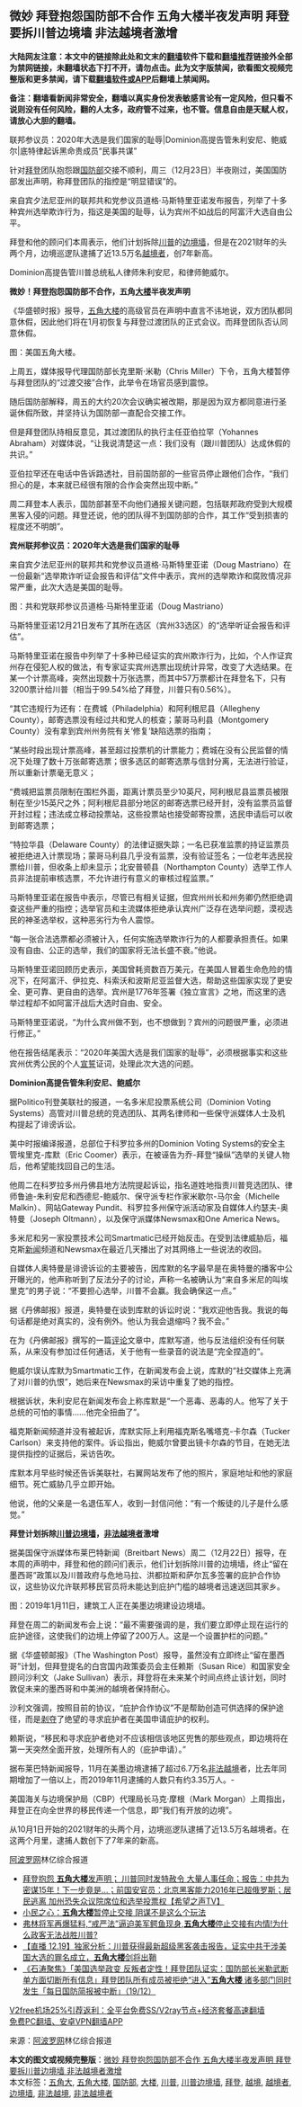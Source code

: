  <h2>微妙 拜登抱怨国防部不合作 五角大楼半夜发声明 拜登要拆川普边境墙 非法越境者激增</h2> <p class="notice"><b>大陆网友注意：本文中的链接除此处和文末的<a href="https://github.com/bannedbook/fanqiang" >翻墙</a>软件下载和<a href="https://github.com/killgcd/justmysocks/blob/master/README.md">翻墙推荐</a>链接外全部为禁网链接，未翻墙状态下打不开，请勿点击。此为文字版禁闻，欲看图文视频完整版和更多禁闻，请下载<a href="https://github.com/bannedbook/fanqiang">翻墙软件或APP</a>后翻墙上禁闻网。</p><p>备注：翻墙看新闻非常安全，翻墙以真实身份发表敏感言论有一定风险，但只看不说则没有任何风险，翻的人太多，政府管不过来，也不管。信息自由是天赋人权，请放心大胆的翻墙。</b></p>  <div class="entry"> <p id="summary">联邦参议员：2020年大选是我们国家的耻辱|Dominion高提告管朱利安尼、鲍威尔|底特律起诉黑命贵成员“民事共谋”</p> <p>针对<a href="https://www.bannedbook.org/bnews/tag/%e6%8b%9c%e7%99%bb/" class="st_tag internal_tag" rel="tag" title="标签 拜登 下的日志">拜登</a>团队抱怨跟<a href="https://www.bannedbook.org/bnews/tag/%E5%9B%BD%E9%98%B2%E9%83%A8/" class="st_tag internal_tag" rel="tag" title="标签 国防部 下的日志">国防部</a>交接不顺利，周三（12月23日）半夜刚过，美国国防部发出声明，称拜登团队的指控是“明显错误”的。</p> <p>来自宾夕法尼亚州的联邦共和党参议员道格‧马斯特里亚诺发布报告，列举了十多种宾州选举欺诈行为，指这是美国的耻辱，认为宾州不如战后的阿富汗大选自由公平。</p> <p>拜登和他的顾问们本周表示，他们计划拆除<a href="https://www.bannedbook.org/bnews/tag/%e5%b7%9d%e6%99%ae/" class="st_tag internal_tag" rel="tag" title="标签 川普 下的日志">川普</a>的<a href="https://www.bannedbook.org/bnews/tag/%E8%BE%B9%E5%A2%83%E5%A2%99/" class="st_tag internal_tag" rel="tag" title="标签 边境墙 下的日志">边境墙</a>，但是在2021财年的头两个月，边境巡逻队逮捕了近13.5万名<a href="https://www.bannedbook.org/bnews/tag/%E8%B6%8A%E5%A2%83%E8%80%85/" class="st_tag internal_tag" rel="tag" title="标签 越境者 下的日志">越境者</a>，创7年新高。</p> <p>Dominion高提告管川普总统私人律师朱利安尼，和律师鲍威尔。</p> <p><strong>微妙！拜登抱怨国防部不合作，五角<a href="https://www.bannedbook.org/bnews/tag/%E5%A4%A7%E6%A5%BC/" class="st_tag internal_tag" rel="tag" title="标签 大楼 下的日志">大楼</a>半夜发声明</strong></p> <p>《华盛顿时报》报导，<a href="https://www.bannedbook.org/bnews/tag/%e4%ba%94%e8%a7%92%e5%a4%a7%e6%a5%bc/" class="st_tag internal_tag" rel="tag" title="标签 五角大楼 下的日志">五角大楼</a>的高级官员在声明中直言不讳地说，双方团队都同意休假，因此他们将在1月初恢复与拜登过渡团队的正式会议。而拜登团队否认同意休假。</p> <p>图：美国五角大楼。</p> <p>上周五，媒体报导代理国防部长克里斯‧米勒（Chris Miller）下令，五角大楼暂停与拜登团队的“过渡交接”合作，此举令在场官员感到震惊。</p> <p>随后国防部解释，周五的大约20次会议确实被改期，那是因为双方都同意进行圣诞休假所致，并坚持认为国防部一直配合交接工作。</p> <p>但是拜登团队持相反意见，其过渡团队的执行主任亚伯拉罕（Yohannes Abraham）对媒体说，“让我说清楚这一点：我们没有（跟川普团队）达成休假的共识。”</p> <p>亚伯拉罕还在电话中告诉路透社，目前国防部的一些官员停止跟他们合作，“我们担心的是，本来就已经很有限的合作会突然出现中断。”</p> <p>周二拜登本人表示，国防部甚至不向他们通报关键问题，包括联邦政府受到大规模黑客入侵的问题。拜登还说，他的团队得不到国防部的合作，其工作“受到损害的程度还不明朗”。</p>  <p><strong>宾州</strong><strong>联邦参议员：2020年大选是我们国家的耻辱</strong></p> <p>来自宾夕法尼亚州的联邦共和党参议员道格‧马斯特里亚诺（Doug Mastriano）在一份最新“选举欺诈听证会报告和评估”文件中表示，宾州的选举欺诈和腐败情况非常严重，此次大选是美国的耻辱。</p> <p>图：共和党联邦参议员道格‧马斯特里亚诺（Doug Mastriano）</p> <p>马斯特里亚诺12月21日发布了其所在选区（宾州33选区）的“选举听证会报告和评估”。</p> <p>马斯特里亚诺在报告中列举了十多种已经证实的宾州欺诈行为，比如，个人作证宾州存在侵犯人权的做法，有专家证实宾州选票出现统计异常，改变了大选结果。在某一个计票高峰，突然出现数十万张选票，而其中57万票都计在拜登名下，只有3200票计给川普（相当于99.54%给了拜登，川普只有0.56%）。</p> <p>“其它违规行为还有：在费城（Philadelphia）和阿利根尼县（Allegheny County），邮寄选票没有经过共和党人的核查；蒙哥马利县（Montgomery County）没有拿到宾州州务院有关‘修复’缺陷选票的指南；</p> <p>“某些时段出现计票高峰，甚至超过投票机的计票能力；费城在没有公民监督的情况下处理了数十万张邮寄选票；很多选区的邮寄选票与信封分离，无法进行验证，所以重新计票毫无意义；</p> <p>“费城把监票员限制在围栏外面，距离计票员至少10英尺，阿利根尼县监票员被限制在至少15英尺之外；阿利根尼县部分地区的邮寄选票已经开封，没有监票员监督开封过程；违法成立移动投票站，这些投票站也接受邮寄投票，选民申请后可以收到邮寄选票；</p> <p>“特拉华县（Delaware County）的法律证据失踪；一名已获准监票的持证监票员被拒绝进入计票现场；蒙哥马利县几乎没有监票，没有验证签名；一位老年选民投票给川普，但收条上却未显示；北安普顿县（Northampton County）选举工作人员非法提前审核选票，不允许进行有意义的审核过程监票。”</p> <p>马斯特里亚诺在报告中表示，尽管已有相关证据，但宾州州长和州务卿仍然拒绝调查这些严重的指控；选举官员和主流媒体拒绝承认宾州广泛存在选举问题，漠视选民的神圣选举权，这种恶劣行为令人震惊。</p> <p>“每一张合法选票都必须被计入，任何实施选举欺诈行为的人都要承担责任。如果没有自由、公正的选举，我们的国家将无法长盛不衰。”他说。</p> <p>马斯特里亚诺回顾历史表示，美国曾耗资数百万美元，在美国人冒着生命危险的情况下，在阿富汗、伊拉克、科索沃和波斯尼亚监督大选，帮助这些国家实现了更安全、更可靠、更自由的选举。宾州是1776年签署《独立宣言》之地，而这里的选举过程却不如阿富汗战后大选时自由、安全。</p> <p>马斯特里亚诺说，“为什么宾州做不到，也不想做到？宾州的问题很严重，必须进行修正。”</p>  <p>他在报告结尾表示：“2020年美国大选是我们国家的耻辱”，必须根据事实和这些宾州优秀公民的个人<span class='wp_keywordlink'><a href="https://www.bannedbook.org/forum5/topic17.html" title="宣誓与预言" target="_blank">宣誓</a></span>证词，处理此次大选的问题。</p> <p><strong>Dominion高提告管朱利安尼、鲍威尔</strong></p> <p>据Politico刊登美联社的报道，一名多米尼投票系统公司（Dominion Voting Systems）高管对川普总统的竞选团队、其两名律师和一些保守派媒体人士及机构提起了诽谤诉讼。</p> <p>美中时报编译报道，总部位于科罗拉多州的Dominion Voting Systems的安全主管埃里克-库默（Eric Coomer）表示，在被诬告为乔-拜登“操纵”选举的关键人物后，他希望能找回自己的生活。</p> <p>他周二在科罗拉多州丹佛县地方法院提起诉讼，指名道姓地指责川普竞选团队、律师鲁迪-朱利安尼和西德尼-鲍威尔、保守派专栏作家米歇尔-马尔金（Michelle Malkin）、网站Gateway Pundit、科罗拉多州保守派活动家及自媒体人约瑟夫-奥特曼（Joseph Oltmann），以及保守派媒体Newsmax和One America News。</p> <p>多米尼和另一家投票技术公司Smartmatic已经开始反击。在受到法律威胁后，福克斯<span class='wp_keywordlink_affiliate'><a href="https://www.bannedbook.org/" title="新闻">新闻</a></span>频道和Newsmax在最近几天播出了对其网络上一些说法的收回。</p> <p>自媒体人奥特曼是诽谤诉讼的主要被告，因库默的名字最早是在奥特曼的播客中公开曝光的，他声称听到了反法分子的讨论，声称一名被确认为“来自多米尼的叫埃里克”的男子说：“不要担心选举，川普不会赢。我会确保这一点。”</p> <p>据《丹佛邮报》报道，奥特曼在谈到库默的诉讼时说：“我欢迎他告我。我说的每句话都是绝对真实的，没有例外。他认为我会退缩吗？我不会。”</p> <p>在为《丹佛邮报》撰写的一篇<span class='wp_keywordlink_affiliate'><a href="https://www.bannedbook.org/bnews/comments/" title="新闻评论" target="_blank">评论</a></span>文章中，库默写道，他与反法组织没有任何联系，从来没有参加过任何通话，关于他有一些录音的说法是“完全捏造的”。</p> <p>鲍威尔误认库默为Smartmatic工作，在新闻发布会上说，库默的“社交媒体上充满了对川普的仇恨”，她后来在Newsmax的采访中重复了她的指控。</p> <p>根据诉状，朱利安尼在新闻发布会上称库默是“一个恶毒、恶毒的人。他写了关于总统的可怕的事情……他完全扭曲了”。</p> <p>福克斯新闻频道并没有被起诉，库默实际上利用福克斯名嘴塔克-卡尔森（Tucker Carlson）来支持他的案件。诉讼指出，鲍威尔曾要出镜卡尔森的节目，在她无法提供指控的证据后，采访告吹。</p> <p>库默本月早些时候还告诉美联社，右翼网站发布了他的照片，家庭地址和他的家庭细节。死亡威胁几乎立即开始。</p>  <p>他说，他的父亲是一名退伍军人，收到一封信问他：“有一个叛徒的儿子是什么感觉。”</p> <p><strong>拜登计划拆除<a href="https://www.bannedbook.org/bnews/tag/%E5%B7%9D%E6%99%AE%E8%BE%B9%E5%A2%83%E5%A2%99/" class="st_tag internal_tag" rel="tag" title="标签 川普边境墙 下的日志">川普边境墙</a>，<a href="https://www.bannedbook.org/bnews/tag/%E9%9D%9E%E6%B3%95%E8%B6%8A%E5%A2%83%E8%80%85/" class="st_tag internal_tag" rel="tag" title="标签 非法越境者 下的日志">非法越境者</a>激增</strong></p> <p>据美国保守派媒体布莱巴特新闻（Breitbart News）周二（12月22日）报导，在本周的声明中，拜登和他的顾问们表示，他们计划拆除川普的边境墙，终止“留在墨西哥”政策以及川普政府与危地马拉、洪都拉斯和萨尔瓦多签署的庇护合作协议，这些协议允许联邦移民官员将未能达到庇护门槛的越境者迅速送回其家乡。</p> <p>图：2019年1月11日，建筑工人正在美墨边境建设边境墙。</p> <p>拜登在周二的新闻发布会上说：“最不需要强调的是，我们要立即停止现在运行的庇护途径，这使我们的边境上停留了200万人。这是一个设置护栏的问题。”</p> <p>据《华盛顿邮报》（The Washington Post）报导，虽然没有立即终止“留在墨西哥”计划，但拜登提名的白宫国内政策委员会主任赖斯（Susan Rice）和国家安全顾问沙利文（Jake Sullivan）表示，拜登将在未来某个时间点终止该计划，同时敦促未来的墨西哥和中美洲的越境者保持耐心。</p> <p>沙利文强调，按照目前的协议，“庇护合作协议”不是帮助创造可供选择的保护途径，而是<span class='wp_keywordlink'><a href="https://www.bannedbook.org/forum2/topic21.html" title="《剥夺》 黄建民 著" target="_blank">剥夺</a></span>了绝望的寻求庇护者在美国申请庇护的权利。</p> <p>赖斯说，“移民和寻求庇护者绝对不应该相信该地区兜售的那些观点，即边境将在第一天突然全面开放，处理所有人的（庇护申请）。”</p> <p>据布莱巴特新闻报导，11月在美墨边境逮捕了超过6.7万名<a href="https://www.bannedbook.org/bnews/tag/%E9%9D%9E%E6%B3%95%E8%B6%8A%E5%A2%83/" class="st_tag internal_tag" rel="tag" title="标签 非法越境 下的日志">非法越境</a>者，比去年同期增加了一倍以上，而2019年11月逮捕的人数只有约3.35万人。-</p> <p>美国海关与边境保护局（CBP）代理局长马克·摩根（Mark Morgan）上周指出，拜登正在向全世界的移民传递一个信息，即“我们有开放的边境”。</p> <p>从10月1日开始的2021财年的头两个月，边境巡逻队逮捕了近13.5万名越境者。在这两个月里，逮捕人数创下了7年来的新高。</p> <p><span class='wp_keywordlink_affiliate'><a href="https://www.aboluowang.com/" title="阿波罗网" target="_blank">阿波罗网</a></span>林亿综合报道</p> <p></p>  <p></p> <ul class='op-related-articles' title='相关阅读'> <li><a href='https://www.bannedbook.org/bnews/cbnews/20201224/1453862.html' target='_blank'>拜登抱怨 <b>五角大楼</b>发声明； 川普同时发特赦令 大量人事任命；报告：中共为密谋15年！下一步竟是…；前国安官员：北京黑客能力2016年已超俄罗斯；居民逃离 加州恐失众议院席位和选举投票权【希望之声TV】</a></li> <li><a href='https://www.bannedbook.org/bnews/baitai/20201223/1453460.html' target='_blank'>小民之心：<b>五角大楼</b>暂停止交接 阴谋不是这么个玩法</a></li> <li><a href='https://www.bannedbook.org/bnews/bannedvideo/20201220/1451718.html' target='_blank'>弗林将军再爆猛料,“戒严法”逼迫美军鳄鱼现身,<b>五角大楼</b>停止交接有内情!为什么政客无法战胜川普?</a></li> <li><a href='https://www.bannedbook.org/bnews/bannedvideo/20201220/1451381.html' target='_blank'>【直播 12.19】独家分析：川普获得最新超级黑客袭击报告，证实中共干涉美国大选的罪名成立，<b>五角大楼</b>剑将出鞘</a></li> <li><a href='https://www.bannedbook.org/bnews/bannedvideo/20201220/1451234.html' target='_blank'>《石涛聚焦》「美国选举政变 反叛者定性！拜登团队证实：国防部长米勒武断单方面切断所有信息」拜登团队所有成员被拒绝“进入”<b>五角大楼</b> 诸多部门同时发生「每日国防简报被中断」（19/12）</a></li> </ul> <p class="texttj"> <a href="https://www.bannedbook.org/forum23/topic22702.html" target="_blank">V2free机场25%引荐返利：全平台免费SS/V2ray节点+经济套餐高速翻墙</a><br/> <a href="https://github.com/bannedbook/fanqiang/wiki/%E7%A6%81%E9%97%BB%E7%BD%91%E5%AE%89%E5%8D%93%E7%BF%BB%E5%A2%99%E6%96%B0%E9%97%BBAPP" target="_blank">免费PC翻墙、安卓VPN翻墙APP</a></p><p> 来源：<a href="https://www.aboluowang.com/2020/1224/1537715.html" target="_blank">阿波罗网</a>林亿综合报道 </p><a name='sharetosocial'></a>       <div><b>本文的图文或视频完整版</b>：<a href='https://www.bannedbook.org/bnews/topimagenews/20201224/1454264.html'>微妙 拜登抱怨国防部不合作 五角大楼半夜发声明 拜登要拆川普边境墙 非法越境者激增</a></div>  </div><!--END ENTRY--> <div class="postfooter"> <div>本文标签：<a href="https://www.bannedbook.org/bnews/tag/%E4%BA%94%E8%A7%92%E5%A4%A7/" rel="tag">五角大</a>, <a href="https://www.bannedbook.org/bnews/tag/%e4%ba%94%e8%a7%92%e5%a4%a7%e6%a5%bc/" rel="tag">五角大楼</a>, <a href="https://www.bannedbook.org/bnews/tag/%E5%9B%BD%E9%98%B2%E9%83%A8/" rel="tag">国防部</a>, <a href="https://www.bannedbook.org/bnews/tag/%E5%A4%A7%E6%A5%BC/" rel="tag">大楼</a>, <a href="https://www.bannedbook.org/bnews/tag/%e5%b7%9d%e6%99%ae/" rel="tag">川普</a>, <a href="https://www.bannedbook.org/bnews/tag/%E5%B7%9D%E6%99%AE%E8%BE%B9%E5%A2%83%E5%A2%99/" rel="tag">川普边境墙</a>, <a href="https://www.bannedbook.org/bnews/tag/%e6%8b%9c%e7%99%bb/" rel="tag">拜登</a>, <a href="https://www.bannedbook.org/bnews/tag/%E8%B6%8A%E5%A2%83/" rel="tag">越境</a>, <a href="https://www.bannedbook.org/bnews/tag/%E8%B6%8A%E5%A2%83%E8%80%85/" rel="tag">越境者</a>, <a href="https://www.bannedbook.org/bnews/tag/%E8%BE%B9%E5%A2%83%E5%A2%99/" rel="tag">边境墙</a>, <a href="https://www.bannedbook.org/bnews/tag/%E9%9D%9E%E6%B3%95%E8%B6%8A%E5%A2%83/" rel="tag">非法越境</a>, <a href="https://www.bannedbook.org/bnews/tag/%E9%9D%9E%E6%B3%95%E8%B6%8A%E5%A2%83%E8%80%85/" rel="tag">非法越境者</a></div>  </div><!--END POSTFOOTER--> 